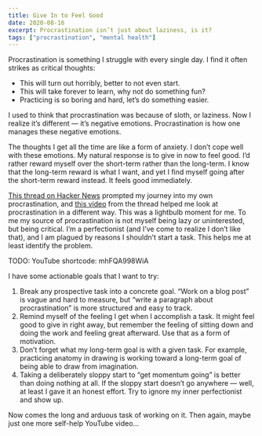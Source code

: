 ```yaml
---
title: Give In to Feel Good
date: 2020-08-16
excerpt: Procrastination isn’t just about laziness, is it?
tags: ["procrastination", "mental health"]
---
```


Procrastination is something I struggle with every single day. I find it often strikes as critical thoughts:

- This will turn out horribly, better to not even start.
- This will take forever to learn, why not do something fun?
- Practicing is so boring and hard, let’s do something easier.

I used to think that procrastination was because of sloth, or laziness. Now I realize it’s different — it’s negative emotions. Procrastination is how one manages these negative emotions.

The thoughts I get all the time are like a form of anxiety. I don’t cope well with these emotions. My natural response is to give in now to feel good. I’d rather reward myself over the short-term rather than the long-term. I know that the long-term reward is what I want, and yet I find myself going after the short-term reward instead. It feels good immediately.

[This thread on Hacker News](https://news.ycombinator.com/item?id=24120275) prompted my journey into my own procrastination, and [this video](https://www.youtube.com/watch?v=mhFQA998WiA) from the thread helped me look at procrastination in a different way. This was a lightbulb moment for me. To me my source of procrastination is not myself being lazy or uninterested, but being critical. I’m a perfectionist (and I’ve come to realize I don’t like that), and I am plagued by reasons I shouldn’t start a task. This helps me at least identify the problem.

TODO: YouTube shortcode: mhFQA998WiA

I have some actionable goals that I want to try:

1. Break any prospective task into a concrete goal. “Work on a blog post” is vague and hard to measure, but “write a paragraph about procrastination” is more structured and easy to track.
2. Remind myself of the feeling I get when I accomplish a task. It might feel good to give in right away, but remember the feeling of sitting down and doing the work and feeling great afterward. Use that as a form of motivation.
3. Don’t forget what my long-term goal is with a given task. For example, practicing anatomy in drawing is working toward a long-term goal of being able to draw from imagination.
4. Taking a deliberately sloppy start to “get momentum going” is better than doing nothing at all. If the sloppy start doesn’t go anywhere — well, at least I gave it an honest effort. Try to ignore my inner perfectionist and show up.

Now comes the long and arduous task of working on it. Then again, maybe just one more self-help YouTube video...
